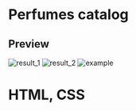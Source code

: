 # Perfumes catalog

## Preview
![result_1](https://user-images.githubusercontent.com/86531927/153602950-a574e481-52d6-4737-b750-9c1d2ca2d0c2.png)
![result_2](https://user-images.githubusercontent.com/86531927/153602957-2c9d50af-05fb-4520-bc5d-d267844f1ba6.png)
![example](https://user-images.githubusercontent.com/86531927/153602993-723019db-9edd-4ab4-a640-3ea5aaa402fa.png)

# HTML, CSS
